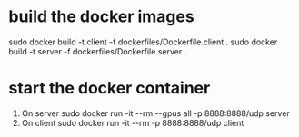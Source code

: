 # build the docker images
sudo docker build -t client -f dockerfiles/Dockerfile.client .
sudo docker build -t server -f dockerfiles/Dockerfile.server .

# start the docker container
1. On server
sudo docker run -it --rm --gpus all -p 8888:8888/udp server
2. On client
sudo docker run -it --rm -p 8888:8888/udp client
